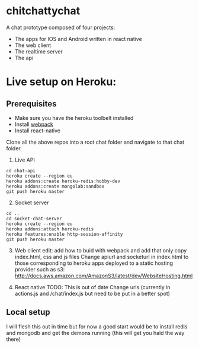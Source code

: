 # chitchattychat

A chat prototype composed of four projects:

* The apps for IOS and Android written in react native
* The web client
* The realtime server
* The api

# Live setup on Heroku:

## Prerequisites

* Make sure you have the heroku toolbelt installed
* Install [webpack](https://webpack.github.io/)
* Install react-native

Clone all the above repos into a root chat folder and navigate to that chat folder.

1. Live API

  ```
  cd chat-api
  heroku create --region eu
  heroku addons:create heroku-redis:hobby-dev
  heroku addons:create mongolab:sandbox
  git push heroku master 
  ```

2. Socket server
  ```
  cd ..
  cd socket-chat-server
  heroku create --region eu
  heroku addons:attach heroku-redis
  heroku features:enable http-session-affinity
  git push heroku master
  ```

3. Web client
  edit: add how to buid with webpack and add that only copy index.html, css and js files
  Change apiurl and socketurl in index.html to those corresponding to heroku apps
  deployed to a static hosting provider such as s3: http://docs.aws.amazon.com/AmazonS3/latest/dev/WebsiteHosting.html

4. React native
  TODO: This is out of date
  Change urls (currently in actions.js and /chat/index.js but need to be put in a better spot)

## Local setup

I will flesh this out in time but for now a good start would be to install redis and mongodb and get the demons running (this will get you hald the way there)
